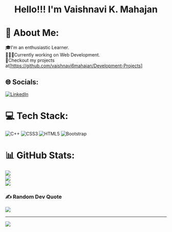 <h1 align=center>Hello!!! I'm Vaishnavi K. Mahajan</h1>


# 💫 About Me:<br>
🎓I'm an enthusiastic Learner.<br>👩🏻‍🎓Currently working on Web Development.<br>👀Checkout my projects at[https://github.com/vaishnavi6mahajan/Development-Projects]<br>


## 🌐 Socials:
[![LinkedIn](https://img.shields.io/badge/LinkedIn-%230077B5.svg?logo=linkedin&logoColor=white)](https://linkedin.com/in/VaishnaviK.Mahajan) 

# 💻 Tech Stack:
![C++](https://img.shields.io/badge/c++-%2300599C.svg?style=for-the-badge&logo=c%2B%2B&logoColor=white) ![CSS3](https://img.shields.io/badge/css3-%231572B6.svg?style=for-the-badge&logo=css3&logoColor=white) ![HTML5](https://img.shields.io/badge/html5-%23E34F26.svg?style=for-the-badge&logo=html5&logoColor=white) ![Bootstrap](https://img.shields.io/badge/bootstrap-%23563D7C.svg?style=for-the-badge&logo=bootstrap&logoColor=white)
# 📊 GitHub Stats:
![](https://github-readme-stats.vercel.app/api?username=vaishnavi6mahajan&theme=algolia&hide_border=false&include_all_commits=false&count_private=false)<br/>
![](https://github-readme-streak-stats.herokuapp.com/?user=vaishnavi6mahajan&theme=algolia&hide_border=false)<br/>
![](https://github-readme-stats.vercel.app/api/top-langs/?username=vaishnavi6mahajan&theme=algolia&hide_border=false&include_all_commits=false&count_private=false&layout=compact)

### ✍️ Random Dev Quote
![](https://quotes-github-readme.vercel.app/api?type=horizontal&theme=radical)

---
[![](https://visitcount.itsvg.in/api?id=vaishnavi6mahajan&icon=0&color=0)](https://visitcount.itsvg.in)

<!-- Proudly created with GPRM ( https://gprm.itsvg.in ) -->

